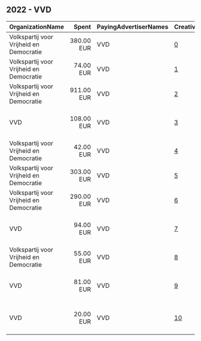## 2022 - VVD 
|OrganizationName|Spent|PayingAdvertiserNames|CreativeUrls|Impressions|Genders|AgeBrackets|CountryCodes|BillingAddresses|CandidateBallotInformation|
|:---|---:|:---|:---|---:|:---|:---|:---|:---|:---|
|Volkspartij voor Vrijheid en Democratie|380.00 EUR|VVD|[0](https://www.snap.com/political-ads/asset/26041c7059be26aef69c8fe95041f6c4d80dd94ecf570f434afd6a0c72545fbd?mediaType=mp4)|371,905||18+||NL|VVD|
|Volkspartij voor Vrijheid en Democratie|74.00 EUR|VVD|[1](https://www.snap.com/political-ads/asset/749a9abc66b80f0266e36fff5be4de2e922ed7902da134387cf2029888925f94?mediaType=mp4)|44,167||18+|netherlands|NL|VVD|
|Volkspartij voor Vrijheid en Democratie|911.00 EUR|VVD|[2](https://www.snap.com/political-ads/asset/749a9abc66b80f0266e36fff5be4de2e922ed7902da134387cf2029888925f94?mediaType=mp4)|397,563||18+||NL|VVD|
|VVD|108.00 EUR|VVD|[3](https://www.snap.com/political-ads/asset/9fcefc79e01692b30eca970098991a7b2b6af5768fdcc78bf4bf63af0d0077ea?mediaType=mp4)|125,206||18+|netherlands|"Mauritskade 21,Den Haag,2514 HD,NL"|VVD|
|Volkspartij voor Vrijheid en Democratie|42.00 EUR|VVD|[4](https://www.snap.com/political-ads/asset/8a5d6ade363a0702c68a1a4bee3d91e5a9106a69aeab249d86f05e1258de8fa1?mediaType=mp4)|39,412||18+|netherlands|NL|VVD|
|Volkspartij voor Vrijheid en Democratie|303.00 EUR|VVD|[5](https://www.snap.com/political-ads/asset/8a5d6ade363a0702c68a1a4bee3d91e5a9106a69aeab249d86f05e1258de8fa1?mediaType=mp4)|298,122||18+|netherlands|NL|VVD|
|Volkspartij voor Vrijheid en Democratie|290.00 EUR|VVD|[6](https://www.snap.com/political-ads/asset/749a9abc66b80f0266e36fff5be4de2e922ed7902da134387cf2029888925f94?mediaType=mp4)|166,170||18+|netherlands|NL|VVD|
|VVD|94.00 EUR|VVD|[7](https://www.snap.com/political-ads/asset/4383f87a02e02efcd712b985bbf360161687278176d6dd4175c9edf767b5ebd4?mediaType=mp4)|110,608||18+|netherlands|"Mauritskade 21,Den Haag,2514 HD,NL"|VVD|
|Volkspartij voor Vrijheid en Democratie|55.00 EUR|VVD|[8](https://www.snap.com/political-ads/asset/53696f83a3d3ce9f4a269ff398c6debb4679b4f93abf05506fa28ff33aa5c3c5?mediaType=mp4)|63,410||18+|netherlands|NL|VVD|
|VVD|81.00 EUR|VVD|[9](https://www.snap.com/political-ads/asset/56f6153035437141358438bb514adde9d0ed35a17a3c6076dc801615576b02da?mediaType=mp4)|97,110||18+||"Mauritskade 21,Den Haag,2514 HD,NL"|VVD|
|VVD|20.00 EUR|VVD|[10](https://www.snap.com/political-ads/asset/24e2156564620d5f2dd9277a5d5e1825f22dba5824e9cf51f9556c4f4b2deb32?mediaType=mp4)|20,836||18+|netherlands|"Mauritskade 21,Den Haag,2514 HD,NL"|VVD|
